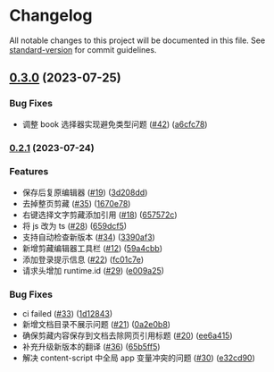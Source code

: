 # Changelog

All notable changes to this project will be documented in this file. See [standard-version](https://github.com/conventional-changelog/standard-version) for commit guidelines.

## [0.3.0](https://github.com/yuque/yuque-chrome-extension/compare/v0.2.1...v0.3.0) (2023-07-25)


### Bug Fixes

* 调整 book 选择器实现避免类型问题 ([#42](https://github.com/yuque/yuque-chrome-extension/issues/42)) ([a6cfc78](https://github.com/yuque/yuque-chrome-extension/commit/a6cfc788f4040e7592ab4b11cca8e479e1bbdc7f))

### [0.2.1](https://github.com/yuque/yuque-chrome-extension/compare/v0.2.0...v0.2.1) (2023-07-24)


### Features

* 保存后复原编辑器 ([#19](https://github.com/yuque/yuque-chrome-extension/issues/19)) ([3d208dd](https://github.com/yuque/yuque-chrome-extension/commit/3d208ddeb9688ba84f1e3b746c2747b038ad3d67))
* 去掉整页剪藏 ([#35](https://github.com/yuque/yuque-chrome-extension/issues/35)) ([1670e78](https://github.com/yuque/yuque-chrome-extension/commit/1670e7811271166ac5083c6663d4d3b8703bc4e3))
* 右键选择文字剪藏添加引用 ([#18](https://github.com/yuque/yuque-chrome-extension/issues/18)) ([657572c](https://github.com/yuque/yuque-chrome-extension/commit/657572c7cd57efb62c29ecb17c39874e327c07fb))
* 将 js 改为 ts ([#28](https://github.com/yuque/yuque-chrome-extension/issues/28)) ([659dcf5](https://github.com/yuque/yuque-chrome-extension/commit/659dcf5774bd600053f9d69cef4ad1a2449450ed))
* 支持自动检查新版本 ([#34](https://github.com/yuque/yuque-chrome-extension/issues/34)) ([3390af3](https://github.com/yuque/yuque-chrome-extension/commit/3390af39389a9d3333ddfd9d1f90014e0a299287))
* 新增剪藏编辑器工具栏 ([#12](https://github.com/yuque/yuque-chrome-extension/issues/12)) ([59a4cbb](https://github.com/yuque/yuque-chrome-extension/commit/59a4cbb80c028e0ca40419de2294ee5485579d26))
* 添加登录提示信息 ([#22](https://github.com/yuque/yuque-chrome-extension/issues/22)) ([fc01c7e](https://github.com/yuque/yuque-chrome-extension/commit/fc01c7e9030a3a02381b4ff876cc342d9d6cf4a2))
* 请求头增加 runtime.id ([#29](https://github.com/yuque/yuque-chrome-extension/issues/29)) ([e009a25](https://github.com/yuque/yuque-chrome-extension/commit/e009a252933cc376bd16f3e3af6ecd44c0cf44e1))


### Bug Fixes

* ci failed ([#33](https://github.com/yuque/yuque-chrome-extension/issues/33)) ([1d12843](https://github.com/yuque/yuque-chrome-extension/commit/1d1284382f59b2cfe27351d6f1a54d765fbab7db))
* 新增文档目录不展示问题 ([#21](https://github.com/yuque/yuque-chrome-extension/issues/21)) ([0a2e0b8](https://github.com/yuque/yuque-chrome-extension/commit/0a2e0b8f52e292bb6b5bb69774eca5057befab5b))
* 确保剪藏内容保存到文档去除网页引用标题 ([#20](https://github.com/yuque/yuque-chrome-extension/issues/20)) ([ee6a415](https://github.com/yuque/yuque-chrome-extension/commit/ee6a4155ce7d2d5c689a37c8a1e63af4ffc91991))
* 补充升级新版本的翻译 ([#36](https://github.com/yuque/yuque-chrome-extension/issues/36)) ([65b5ff5](https://github.com/yuque/yuque-chrome-extension/commit/65b5ff5f4c56983fd8193eca4a1b86200c0e3f9e))
* 解决 content-script 中全局 app 变量冲突的问题 ([#30](https://github.com/yuque/yuque-chrome-extension/issues/30)) ([e32cd90](https://github.com/yuque/yuque-chrome-extension/commit/e32cd90690cc52cfd51c262da6d6a4cd93d54fd5))
